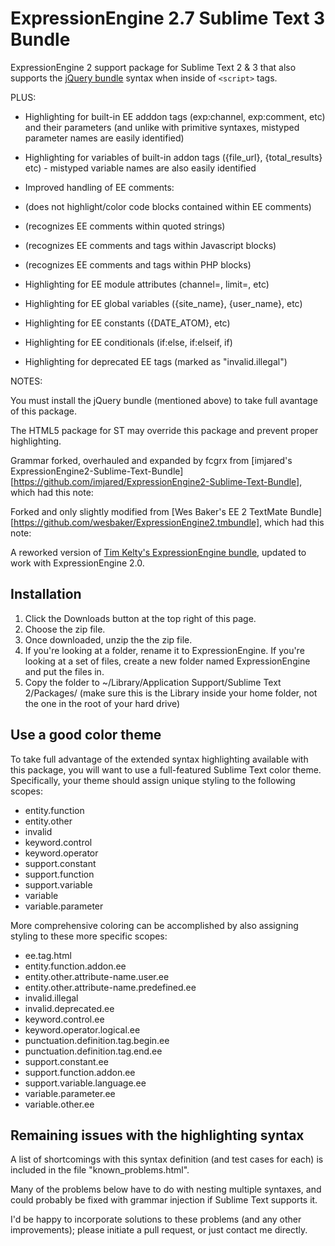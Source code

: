 ExpressionEngine 2.7 Sublime Text 3 Bundle
==========================================

ExpressionEngine 2 support package for Sublime Text 2 &amp; 3 that also supports the [jQuery bundle](https://github.com/mrmartineau/jQuery) syntax when inside of `<script>` tags.

PLUS:

* Highlighting for built-in EE adddon tags (exp:channel, exp:comment, etc) and their parameters (and unlike with primitive syntaxes, mistyped parameter names are easily identified)

* Highlighting for variables of built-in addon tags ({file_url}, {total_results} etc) - mistyped variable names are also easily identified

* Improved handling of EE comments:
* (does not highlight/color code blocks contained within EE comments)
* (recognizes EE comments within quoted strings)
* (recognizes EE comments and tags within Javascript blocks)
* (recognizes EE comments and tags within PHP blocks)

* Highlighting for EE module attributes (channel=, limit=, etc)

* Highlighting for EE global variables ({site_name}, {user_name}, etc)

* Highlighting for EE constants ({DATE_ATOM}, etc)

* Highlighting for EE conditionals (if:else, if:elseif, if)

* Highlighting for deprecated EE tags (marked as "invalid.illegal")



NOTES:

You must install the jQuery bundle (mentioned above) to take full avantage of this package.

The HTML5 package for ST may override this package and prevent proper highlighting.

Grammar forked, overhauled and expanded by fcgrx from [imjared's ExpressionEngine2-Sublime-Text-Bundle][https://github.com/imjared/ExpressionEngine2-Sublime-Text-Bundle], which had this note:

Forked and only slightly modified from [Wes Baker's EE 2 TextMate Bundle][https://github.com/wesbaker/ExpressionEngine2.tmbundle], which had this note:

A reworked version of [Tim Kelty's ExpressionEngine bundle](http://github.com/timkelty/expressionengine-tweaked-tmbundle), updated to work with ExpressionEngine 2.0.

Installation
------------

1. Click the Downloads button at the top right of this page.
2. Choose the zip file.
3. Once downloaded, unzip the the zip file.
4. If you're looking at a folder, rename it to ExpressionEngine. If you're looking at a set of files, create a new folder named ExpressionEngine and put the files in.
5. Copy the folder to ~/Library/Application Support/Sublime Text 2/Packages/ (make sure this is the Library inside your home folder, not the one in the root of your hard drive)

Use a good color theme
----------------------

To take full advantage of the extended syntax highlighting available with this package, you will want to use a full-featured Sublime Text color theme. Specifically, your theme should assign unique styling to the following scopes:

* entity.function
* entity.other
* invalid
* keyword.control
* keyword.operator
* support.constant
* support.function
* support.variable
* variable
* variable.parameter

More comprehensive coloring can be accomplished by also assigning styling to these more specific scopes:

* ee.tag.html
* entity.function.addon.ee
* entity.other.attribute-name.user.ee
* entity.other.attribute-name.predefined.ee
* invalid.illegal
* invalid.deprecated.ee
* keyword.control.ee
* keyword.operator.logical.ee
* punctuation.definition.tag.begin.ee
* punctuation.definition.tag.end.ee
* support.constant.ee
* support.function.addon.ee
* support.variable.language.ee
* variable.parameter.ee
* variable.other.ee



Remaining issues with the highlighting syntax
---------------------------------------------

A list of shortcomings with this syntax definition (and test cases for each) is included in the file "known_problems.html".

Many of the problems below have to do with nesting multiple syntaxes, and could probably be fixed with grammar injection if Sublime Text supports it.

I'd be happy to incorporate solutions to these problems (and any other improvements); please initiate a pull request, or just contact me directly.
